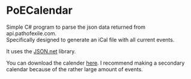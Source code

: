 # PoECalendar
Simple C# program to parse the json data returned from api.pathofexile.com. <br />
Specifically designed to generate an iCal file with all current events.

It uses the [JSON.net](http://www.newtonsoft.com/json) library.


You can download the calender [here](https://raw.githubusercontent.com/MadsPoder/PoECalendar/master/src/PoERaces.ics). I recommend making a secondary calendar because of the rather large amount of events.
